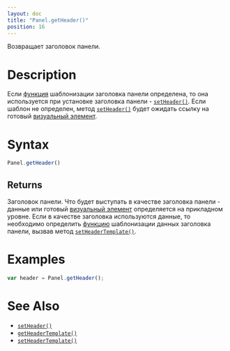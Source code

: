 ```yaml
---
layout: doc
title: "Panel.getHeader()"
position: 16
---
```


Возвращает заголовок панели.

# Description

Если [функция](../../../KeyConcepts/Script/) шаблонизации заголовка панели определена,
то она используется при установке заголовка панели - [`setHeader()`](../Panel.setHeader/).
Если шаблон не определен, метод [`setHeader()`](../Panel.setHeader/) будет ожидать ссылку
на готовый [визуальный элемент](../../../KeyConcepts/Element/).

# Syntax

```js
Panel.getHeader()
```

## Returns

Заголовок панели. Что будет выступать в качестве заголовка панели - данные или готовый [визуальный
элемент](../../../KeyConcepts/Element/) определяется на прикладном уровне. Если в качестве заголовка
используются данные, то необходимо определить [функцию](../../../KeyConcepts/Script/) шаблонизации
данных заголовка панели, вызвав метод [`setHeaderTemplate()`](../Panel.setHeaderTemplate/).

# Examples

```js
var header = Panel.getHeader();
```

# See Also

* [`setHeader()`](../Panel.setHeader/)
* [`getHeaderTemplate()`](../Panel.getHeaderTemplate/)
* [`setHeaderTemplate()`](../Panel.setHeaderTemplate/)
